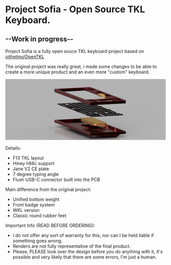 # Project Sofia - Open Source TKL Keyboard.

 ## --Work in progress--
 
 Project Sofia is a fully open souce TKL keyboard project based on [ojthetiny/OpenTKL](https://github.com/ojthetiny/OpenTKL)
 
 The original project was really great, i made some changes to be able to create a more unique product and an even more "custom" keyboard. 
 
 ![alt text](https://github.com/DreightPP/ProjectSofia/blob/main/Render/OpenTKL_assembly_2022-May-28_10-24-52PM-000_CustomizedView34510954968.png)
 
 Details:
- F13 TKL layout
- Hiney h88c support
- Jane V2 CE plate
- 7 degree typing angle
- Flush USB-C connector built into the PCB

Main difference from the original project:
- Unified bottom weight 
- Front badge system
- WKL version
- Classic round rubber feet

Important Info (READ BEFORE ORDERING):
- I do not offer any sort of warranty for this, nor can I be held liable if something goes wrong.
- Renders are not fully representative of the final product.
- Please, PLEASE look over the design before you do anything with it, it's possible and very likely that there are some errors, I'm just a human.
